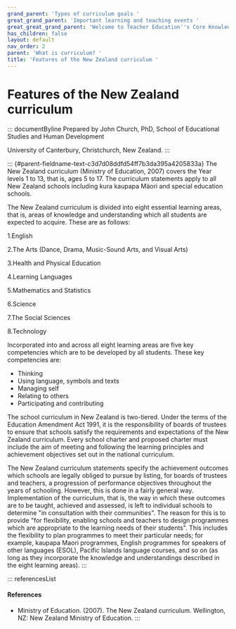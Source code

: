 ```yaml
---
grand_parent: 'Types of curriculum goals '
great_grand_parent: 'Important learning and teaching events '
great_great_grand_parent: 'Welcome to Teacher Education''s Core Knowledge and Skills.'
has_children: false
layout: default
nav_order: 2
parent: 'What is curriculum? '
title: 'Features of the New Zealand curriculum '
---
```

# Features of the New Zealand curriculum 


::: documentByline
Prepared by John Church, PhD, School of Educational Studies and Human
Development

University of Canterbury, Christchurch, New Zealand.
:::

::: {#parent-fieldname-text-c3d7d08ddfd54ff7b3da395a4205833a}
The New Zealand curriculum (Ministry of Education, 2007) covers the Year
levels 1 to 13, that is, ages 5 to 17. The curriculum statements apply
to all New Zealand schools including kura kaupapa Mäori and special
education schools.

The New Zealand curriculum is divided into eight essential learning
areas, that is, areas of knowledge and understanding which all students
are expected to acquire. These are as follows:

1.English

2.The Arts (Dance, Drama, Music-Sound Arts, and Visual Arts)

3.Health and Physical Education

4.Learning Languages

5.Mathematics and Statistics

6.Science

7.The Social Sciences

8.Technology

Incorporated into and across all eight learning areas are five key
competencies which are to be developed by all students. These key
competencies are:

-   Thinking
-   Using language, symbols and texts
-   Managing self
-   Relating to others
-   Participating and contributing

The school curriculum in New Zealand is two-tiered. Under the terms of
the Education Amendment Act 1991, it is the responsibility of boards of
trustees to ensure that schools satisfy the requirements and
expectations of the New Zealand curriculum. Every school charter and
proposed charter must include the aim of meeting and following the
learning principles and achievement objectives set out in the national
curriculum.

The New Zealand curriculum statements specify the achievement outcomes
which schools are legally obliged to pursue by listing, for boards of
trustees and teachers, a progression of performance objectives
throughout the years of schooling. However, this is done in a fairly
general way. Implementation of the curriculum, that is, the way in which
these outcomes are to be taught, achieved and assessed, is left to
individual schools to determine "in consultation with their
communities". The reason for this is to provide "for flexibility,
enabling schools and teachers to design programmes which are appropriate
to the learning needs of their students". This includes the flexibility
to plan programmes to meet their particular needs; for example, kaupapa
Maori programmes, English programmes for speakers of other languages
(ESOL), Pacific Islands language courses, and so on (as long as they
incorporate the knowledge and understandings described in the eight
learning areas).
:::

::: referencesList
#### References

-   Ministry of Education. (2007). The New Zealand curriculum.
    Wellington, NZ: New Zealand Ministry of Education.
:::
